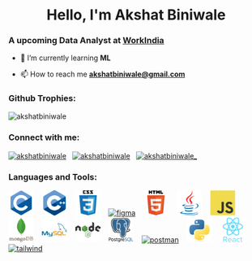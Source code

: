 <h1 align="center">Hello, I'm Akshat Biniwale</h1>
<h3>A upcoming Data Analyst at <a href="https://github.com/workindia" target="blank">WorkIndia</a></h3>

- 🌱 I’m currently learning **ML**

- 📫 How to reach me **akshatbiniwale@gmail.com**

<h3 align="left">Github Trophies:</h3>
<p align="left">
  <img src="https://github-profile-trophy.vercel.app/?username=akshatbiniwale&theme=darkhub&margin-w=15&rank=A,B,C&row=2&column=2" alt="akshatbiniwale" />
</p>

<h3 align="left">Connect with me:</h3>
<p align="left">
    <a href="https://linkedin.com/in/akshatbiniwale" target="blank"><img align="center"
            src="https://raw.githubusercontent.com/rahuldkjain/github-profile-readme-generator/master/src/images/icons/Social/linked-in-alt.svg"
            alt="akshatbiniwale" height="35.5" width="50" /></a>
        &nbsp;
    <a href="https://www.leetcode.com/akshatbiniwale" target="blank"><img align="center"
            src="https://raw.githubusercontent.com/rahuldkjain/github-profile-readme-generator/master/src/images/icons/Social/leet-code.svg"
            alt="akshatbiniwale" height="35.5" width="50" /></a>
        &nbsp;
    <a href="https://auth.geeksforgeeks.org/user/akshatbiniwale_" target="blank"><img align="center"
            src="https://raw.githubusercontent.com/rahuldkjain/github-profile-readme-generator/master/src/images/icons/Social/geeks-for-geeks.svg"
            alt="akshatbiniwale_" height="35.5" width="50" /></a>
        &nbsp;
</p>

<h3 align="left">Languages and Tools:</h3>
<p align="left"> <a href="https://www.cprogramming.com/" target="_blank" rel="noreferrer"> <img
            src="https://raw.githubusercontent.com/devicons/devicon/master/icons/c/c-original.svg" alt="c" width="50"
            height="50" /></a> &nbsp;&nbsp; <a href="https://www.w3schools.com/cpp/" target="_blank"
        rel="noreferrer"> <img
            src="https://raw.githubusercontent.com/devicons/devicon/master/icons/cplusplus/cplusplus-original.svg"
            alt="cplusplus" width="50" height="50" /></a> &nbsp;&nbsp; <a href="https://www.w3schools.com/css/"
        target="_blank" rel="noreferrer"> <img
            src="https://raw.githubusercontent.com/devicons/devicon/master/icons/css3/css3-original-wordmark.svg"
            alt="css3" width="50" height="50" /></a> &nbsp;&nbsp; <a href="https://www.figma.com/" target="_blank"
        rel="noreferrer"> <img src="https://www.vectorlogo.zone/logos/figma/figma-icon.svg" alt="figma" width="50"
            height="50" /></a> &nbsp;&nbsp; <a href="https://www.w3.org/html/" target="_blank" rel="noreferrer">
        <img src="https://raw.githubusercontent.com/devicons/devicon/master/icons/html5/html5-original-wordmark.svg"
            alt="html5" width="50" height="50" /></a> &nbsp;&nbsp; <a href="https://www.java.com" target="_blank"
        rel="noreferrer">
        <img src="https://raw.githubusercontent.com/devicons/devicon/master/icons/java/java-original.svg" alt="java"
            width="50" height="50" /></a> &nbsp;&nbsp; <a
        href="https://developer.mozilla.org/en-US/docs/Web/JavaScript" target="_blank" rel="noreferrer"> <img
            src="https://raw.githubusercontent.com/devicons/devicon/master/icons/javascript/javascript-original.svg"
            alt="javascript" width="50" height="50" /></a> &nbsp;&nbsp; <a href="https://www.mongodb.com/"
        target="_blank" rel="noreferrer"> <img
            src="https://raw.githubusercontent.com/devicons/devicon/master/icons/mongodb/mongodb-original-wordmark.svg"
            alt="mongodb" width="50" height="50" /></a> &nbsp;&nbsp; <a href="https://www.mysql.com/"
        target="_blank" rel="noreferrer"> <img
            src="https://raw.githubusercontent.com/devicons/devicon/master/icons/mysql/mysql-original-wordmark.svg"
            alt="mysql" width="50" height="50" /></a> &nbsp;&nbsp; <a href="https://nodejs.org" target="_blank"
        rel="noreferrer">
        <img src="https://raw.githubusercontent.com/devicons/devicon/master/icons/nodejs/nodejs-original-wordmark.svg"
            alt="nodejs" width="50" height="50" /></a> &nbsp;&nbsp; <a href="https://www.postgresql.org"
        target="_blank" rel="noreferrer"> <img
            src="https://raw.githubusercontent.com/devicons/devicon/master/icons/postgresql/postgresql-original-wordmark.svg"
            alt="postgresql" width="50" height="50" /></a> &nbsp;&nbsp; <a href="https://postman.com"
        target="_blank" rel="noreferrer"> <img src="https://www.vectorlogo.zone/logos/getpostman/getpostman-icon.svg"
            alt="postman" width="50" height="50" /></a> &nbsp;&nbsp; <a href="https://www.python.org"
        target="_blank" rel="noreferrer"> <img
            src="https://raw.githubusercontent.com/devicons/devicon/master/icons/python/python-original.svg"
            alt="python" width="50" height="50" /></a> &nbsp;&nbsp; <a href="https://reactjs.org/" target="_blank"
        rel="noreferrer">
        <img src="https://raw.githubusercontent.com/devicons/devicon/master/icons/react/react-original-wordmark.svg"
            alt="react" width="50" height="50" /></a> &nbsp;&nbsp; <a href="https://tailwindcss.com/"
        target="_blank" rel="noreferrer"> <img src="https://www.vectorlogo.zone/logos/tailwindcss/tailwindcss-icon.svg"
            alt="tailwind" width="50" height="50" /></a> &nbsp;&nbsp; </p>
